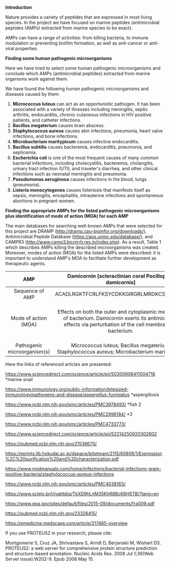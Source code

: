 **Introduction**

Nature provides a variety of peptides that are expressed in most living species. In the project we have focused on marine peptides (antimicrobial peptides (AMPs) extracted from marine species to be exact).

AMPs can have a range of activities: from killing bacteria, to immune modulation or preventing biofilm formation, as well as anti-cancer or anti-viral properties.

**Finding some human pathogenic microorganisms**

Here we have tried to select some human pathogenic microorganisms and conclude which AMPs (antimicrobial peptides) extracted from marine organisms work against them.

We have found the following human pathogenic microorganisms and diseases caused by them:
1) **Micrococcus luteus** can act as an opportunistic pathogen. It has been associated with a variety of illnesses including meningitis, septic arthritis, endocarditis, chronic cutaneous infections in HIV positive patients, and catheter infections.
2) **Bacillus megaterium** causes brain abscess.
3) **Staphylococcus aureus** causes skin infections, pneumonia, heart valve infections, and bone infections.
4) **Microbacterium maritypicum** causes infective endocarditis.
5) **Bacillus subtilis** causes bacteremia, endocarditis, pneumonia, and septicemia.
6) **Escherichia coli** is one of the most frequent causes of many common bacterial infections, including cholecystitis, bacteremia, cholangitis, urinary tract infection (UTI), and traveler's diarrhea, and other clinical infections such as neonatal meningitis and pneumonia.
7) **Pseudomonas aeruginosa** causes infections in the blood, lungs (pneumonia).
8) **Listeria monocytogenes** causes listeriosis that manifests itself as sepsis, meningitis, encephalitis, intrauterine infections and spontaneous abortions in pregnant women.

**Finding the appropriate AMPs for the listed pathogenic microorganisms plus identification of mode of action (MOA) for each AMP**

The main databases for searching well-known AMPs that were selected for this project are DRAMP (http://dramp.cpu-bioinfor.org/downloads/), Antimicrobial Peptide Database (https://aps.unmc.edu/database/), and CAMPR3 (http://www.camp3.bicnirrh.res.in/index.php). As a result, Table 1 which describes AMPs killing the described microorganisms was created. Moreover, modes of action (MOA) for the listed AMPs were described: it is important to understand AMP's MOA to facilitate further development as therapeutic agents.

| AMP | Damicornin [scleractinian coral Pocillopora damicornis] | Parasin I [catfish Parasilurus asotus] | Arasin 1 [small spider crab Hyas araneus] | MjPen-II [kuruma shrimp Marsupenaeus japonicus] | Arenicin-1 (Ar-1) [marine polychaeta] |
| :---: | :---: | :---: | :---: | :---: | :---: |
| Sequence of AMP | ACADLRGKTFCRLFKSYCDKKGIRGRLMRDKCSYSCGCR | KGRGKQGGKVRAKAKTRSS | SRWPSPGRPRPFPGRPKPIFRPRPCNCYAPPCPCDRW | AACSDRAHGHICESFKSFCKDSGRNGVKLRANCKKTCGLC | KGSSSSSSSSRSSSSSYRSSGSSYRSPGSSYRSSGSYGTSGSRLSGIRPSSRSYRTGFRTAGSVGPATRPFTRPTGPLKPISRPPSRAACYSCYSASSATAIQCCTHYSLCCNLVKG | RWCVYAYVRVRGVLVRYRRCW |
| Mode of action (MOA) | Effects on both the outer and cytoplasmic membrane of bacterium. Damicornin exerts its antimicrobial effects via perturbation of the cell membrane of bacterium. | Parasin I localizes to the cell membrane and subsequently permeabilized the outer and cytoplasmic membranes. | Arasin 1 is characterized by dual mode of action involving membrane disruption at peptide concentrations above the minimal inhibitory concentration (MIC), and an alternative mechanism of action, possibly involving intracellular targets, at MIC. | MjPen-II can bind to bacterial surface polysaccharides to promote bacterial agglutination. | Arenicin-1 disrupts membranes of bacterial cells. |
| Pathogenic microorganism(s) | Micrococcus luteus; Bacillus megaterium; Staphylococcus aureus; Microbacterium maritypicum | Bacillus subtilis | Escherichia coli | Pseudomonas aeruginosa | Listeria monocytogenes |

Here the links of referenced articles are presented:

https://www.sciencedirect.com/science/article/pii/S0300908411004718 *marine snail

https://www.immunology.org/public-information/bitesized-immunology/pathogens-and-disease/aspergillus-fumigatus *aspergillosis

https://www.ncbi.nlm.nih.gov/pmc/articles/PMC3978493/ *fish 2

https://www.ncbi.nlm.nih.gov/pmc/articles/PMC2996184/ *3

https://www.ncbi.nlm.nih.gov/pmc/articles/PMC4733773/

https://www.sciencedirect.com/science/article/pii/S2214250920302602

https://pubmed.ncbi.nlm.nih.gov/21536670/

https://eprints.lib.hokudai.ac.jp/dspace/bitstream/2115/65808/1/Expression%2C%20purification%20and%20characterization.pdf

https://www.msdmanuals.com/home/infections/bacterial-infections-gram-positive-bacteria/staphylococcus-aureus-infections

https://www.ncbi.nlm.nih.gov/pmc/articles/PMC4638163/

https://www.scielo.br/j/jvatitd/a/TkXD9hLnM35KhR8BcK6H5TB/?lang=en

https://www.epa.gov/sites/default/files/2015-09/documents/fra009.pdf

https://pubmed.ncbi.nlm.nih.gov/23326415/

https://emedicine.medscape.com/article/217485-overview

If you use PROTEUS2 in your research, please cite:

Montgomerie S, Cruz JA, Shrivastava S, Arndt D, Berjanskii M, Wishart DS. PROTEUS2: a web server for comprehensive protein structure prediction and structure-based annotation. Nucleic Acids Res. 2008 Jul 1;36(Web Server issue):W202-9. Epub 2008 May 15.
